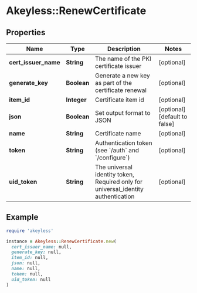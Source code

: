 # Akeyless::RenewCertificate

## Properties

| Name | Type | Description | Notes |
| ---- | ---- | ----------- | ----- |
| **cert_issuer_name** | **String** | The name of the PKI certificate issuer | [optional] |
| **generate_key** | **Boolean** | Generate a new key as part of the certificate renewal | [optional] |
| **item_id** | **Integer** | Certificate item id | [optional] |
| **json** | **Boolean** | Set output format to JSON | [optional][default to false] |
| **name** | **String** | Certificate name | [optional] |
| **token** | **String** | Authentication token (see &#x60;/auth&#x60; and &#x60;/configure&#x60;) | [optional] |
| **uid_token** | **String** | The universal identity token, Required only for universal_identity authentication | [optional] |

## Example

```ruby
require 'akeyless'

instance = Akeyless::RenewCertificate.new(
  cert_issuer_name: null,
  generate_key: null,
  item_id: null,
  json: null,
  name: null,
  token: null,
  uid_token: null
)
```


